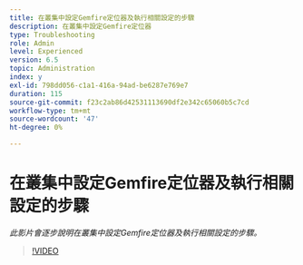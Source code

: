 ```yaml
---
title: 在叢集中設定Gemfire定位器及執行相關設定的步驟
description: 在叢集中設定Gemfire定位器
type: Troubleshooting
role: Admin
level: Experienced
version: 6.5
topic: Administration
index: y
exl-id: 798dd056-c1a1-416a-94ad-be6287e769e7
duration: 115
source-git-commit: f23c2ab86d42531113690df2e342c65060b5c7cd
workflow-type: tm+mt
source-wordcount: '47'
ht-degree: 0%

---
```


# 在叢集中設定Gemfire定位器及執行相關設定的步驟

*此影片會逐步說明在叢集中設定Gemfire定位器及執行相關設定的步驟。*

>[!VIDEO](https://video.tv.adobe.com/v/335544?quality=12&learn=on)
